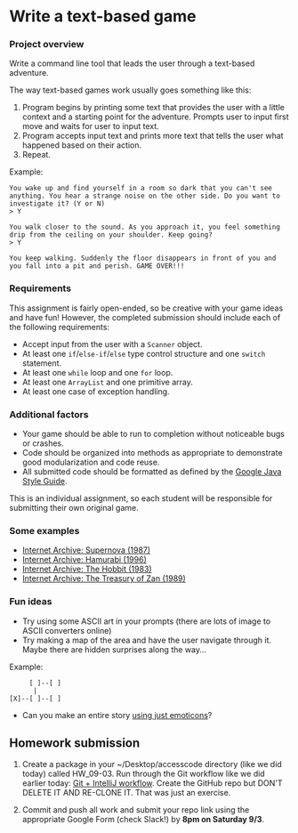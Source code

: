 # Write a text-based game

### Project overview

Write a command line tool that leads the user through a text-based adventure.

The way text-based games work usually goes something like this:

1. Program begins by printing some text that provides the user with a little context and a starting point for the adventure. Prompts user to input first move and waits for user to input text. 
2. Program accepts input text and prints more text that tells the user what happened based on their action. 
3. Repeat.

Example:

```
You wake up and find yourself in a room so dark that you can't see anything. You hear a strange noise on the other side. Do you want to investigate it? (Y or N)
> Y

You walk closer to the sound. As you approach it, you feel something drip from the ceiling on your shoulder. Keep going?
> Y

You keep walking. Suddenly the floor disappears in front of you and you fall into a pit and perish. GAME OVER!!!
```

### Requirements

This assignment is fairly open-ended, so be creative with your game ideas and have fun! However, the completed submission should include each of the following requirements:

- Accept input from the user with a `Scanner` object.
- At least one `if`/`else-if`/`else` type control structure and one `switch` statement.
- At least one `while` loop and one `for` loop.
- At least one `ArrayList` and one primitive array.
- At least one case of exception handling.

### Additional factors

- Your game should be able to run to completion without noticeable bugs or crashes.
- Code should be organized into methods as appropriate to demonstrate good modularization and code reuse.
- All submitted code should be formatted as defined by the [Google Java Style Guide](https://google.github.io/styleguide/javaguide.html).

This is an individual assignment, so each student will be responsible for submitting their own original game.

### Some examples

- [Internet Archive: Supernova (1987)](https://archive.org/details/msdos_Supernova_1987)
- [Internet Archive: Hamurabi (1996)](https://archive.org/details/msdos_Hamurabi_1996)
- [Internet Archive: The Hobbit (1983)](https://archive.org/details/msdos_Hobbit_The_1983)
- [Internet Archive: The Treasury of Zan (1989)](https://archive.org/details/treasury-of-zan)

### Fun ideas 

- Try using some ASCII art in your prompts (there are lots of image to ASCII converters online)
- Try making a map of the area and have the user navigate through it. Maybe there are hidden surprises along the way...

Example:

```
     [ ]--[ ]
      |
[X]--[ ]--[ ]
```

- Can you make an entire story [using just emoticons](http://hexascii.com/japanese-emoticons/)?

## Homework submission

1. Create a package in your ~/Desktop/accesscode directory (like we did today) called HW_09-03. Run through the Git workflow like we did earlier today: [Git + IntelliJ workflow](../resources/git-intellij-workflow.md). Create the GitHub repo but DON'T DELETE IT AND RE-CLONE IT. That was just an exercise.

2. Commit and push all work and submit your repo link using the appropriate Google Form (check Slack!) by **8pm on Saturday 9/3**.
